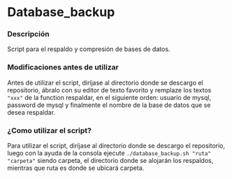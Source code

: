 # Database_backup

### Descripción
Script para el respaldo y compresión de bases de datos.

### Modificaciones antes de utilizar
Antes de utilizar el script, diríjase al directorio donde se descargo el repositorio, ábralo con su editor de texto favorito 
y remplaze los textos ```"xxx"``` de la function respaldar, en el siguiente orden: usuario de mysql, password de mysql y finalmente el nombre de la base de datos que se desea respaldar.

### ¿Como utilizar el script?
Para utilizar el script, diríjase al directorio donde se descargo el repositorio, luego con la ayuda de la 
consola ejecute ```./database_backup.sh "ruta" "carpeta"``` siendo carpeta, el directorio donde se alojarán los respaldos, 
mientras que ruta es donde se ubicará carpeta.
